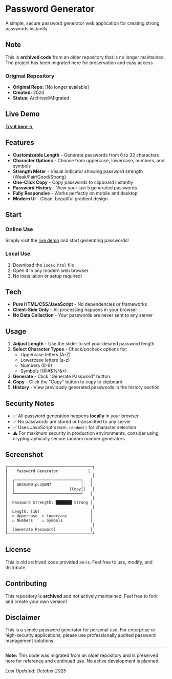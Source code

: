 #  Password Generator

A simple, secure password generator web application for creating strong passwords instantly.

##  Note

This is **archived code** from an older repository that is no longer maintained. The project has been migrated here for preservation and easy access.

### Original Repository
- **Original Repo:** [No longer available]
- **Created:** 2024
- **Status:** Archived/Migrated

##  Live Demo

**[Try it here →](https://aaks-hath.github.io/Password-Generator/)**

##  Features

-  **Customizable Length** - Generate passwords from 6 to 32 characters
-  **Character Options** - Choose from uppercase, lowercase, numbers, and symbols
-  **Strength Meter** - Visual indicator showing password strength (Weak/Fair/Good/Strong)
-  **One-Click Copy** - Copy passwords to clipboard instantly
-  **Password History** - View your last 5 generated passwords
-  **Fully Responsive** - Works perfectly on mobile and desktop
-  **Modern UI** - Clean, beautiful gradient design

##  Start

### Online Use
Simply visit the [live demo](https://aaks-hath.github.io/Password-Generator/) and start generating passwords!

### Local Use
1. Download the `index.html` file
2. Open it in any modern web browser
3. No installation or setup required!

##  Tech

- **Pure HTML/CSS/JavaScript** - No dependencies or frameworks
- **Client-Side Only** - All processing happens in your browser
- **No Data Collection** - Your passwords are never sent to any server

##  Usage

1. **Adjust Length** - Use the slider to set your desired password length
2. **Select Character Types** - Check/uncheck options for:
   - Uppercase letters (A-Z)
   - Lowercase letters (a-z)
   - Numbers (0-9)
   - Symbols (!@#$%^&*)
3. **Generate** - Click "Generate Password" button
4. **Copy** - Click the "Copy" button to copy to clipboard
5. **History** - View previously generated passwords in the history section

##  Security Notes

- ✅ All password generation happens **locally** in your browser
- ✅ No passwords are stored or transmitted to any server
- ✅ Uses JavaScript's `Math.random()` for character selection
- ⚠️ For maximum security in production environments, consider using cryptographically secure random number generators

##  Screenshot

```
┌─────────────────────────────────────┐
│    Password Generator             │
│                                     │
│  ┌─────────────────────────────┐   │
│  │ aB3$xK9!pL2@mN7             │   │
│  │                        [Copy]│   │
│  └─────────────────────────────┘   │
│                                     │
│  Password Strength: ███████ Strong │
│                                     │
│  Length: [16]                      │
│  ☑ Uppercase  ☑ Lowercase          │
│  ☑ Numbers    ☑ Symbols            │
│                                     │
│  [Generate Password]               │
└─────────────────────────────────────┘
```

##  License

This is old archived code provided as-is. Feel free to use, modify, and distribute.

##  Contributing

This repository is **archived** and not actively maintained. Feel free to fork and create your own version!

##  Disclaimer

This is a simple password generator for personal use. For enterprise or high-security applications, please use professionally audited password management solutions.

---

**Note:** This code was migrated from an older repository and is preserved here for reference and continued use. No active development is planned.

*Last Updated: October 2025*
